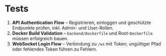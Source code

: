 # Tests

1. **API Authentication Flow** – Registrieren, einloggen und geschützte Endpunkte prüfen, inkl. Admin- und User-Rollen.
2. **Docker Build Validation** – `backend/Dockerfile` und Root-`Dockerfile` müssen erfolgreich bauen.
3. **WebSocket Login Flow** – Verbindung zu `/ws` mit Token; ungültiger Pfad oder fehlendes Token führen zu Fehlern.
